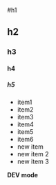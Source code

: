 #h1

## h2

### h3

#### h4

##### h5

* item1
* item2
* item3
* item4
* item5
* item6
* new item
* new item 2
* new item 3

**DEV mode**
